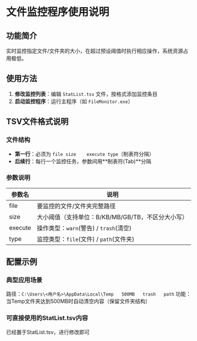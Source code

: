 # 文件监控程序使用说明

## 功能简介
实时监控指定文件/文件夹的大小，在超过预设阈值时执行相应操作，系统资源占用极低。

## 使用方法
1. **修改监控列表**：编辑 `StatList.tsv` 文件，按格式添加监控条目
2. **启动监控程序**：运行主程序（如 `FileMonitor.exe`）

## TSV文件格式说明

### 文件结构
- **第一行**：必须为 `file	size	execute	type`（制表符分隔）
- **后续行**：每行一个监控任务，参数间用**制表符(Tab)**分隔

### 参数说明
| 参数名 | 说明 |
|--------|------|
| file | 要监控的文件/文件夹完整路径 |
| size | 大小阈值（支持单位：B/KB/MB/GB/TB，不区分大小写） |
| execute | 操作类型：`warn`(警告) / `trash`(清空) |
| type | 监控类型：`file`(文件) / `path`(文件夹) |

## 配置示例

### 典型应用场景
路径：`C:\Users\<用户名>\AppData\Local\Temp	500MB	trash	path`
功能：当Temp文件夹达到500MB时自动清空内容（保留文件夹结构）

### 可直接使用的StatList.tsv内容
已经置于StatList.tsv，进行修改即可
